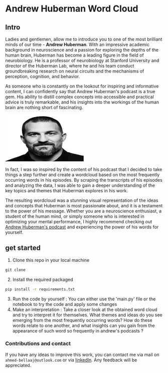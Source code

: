 # Andrew Huberman Word Cloud
## Intro
Ladies and gentlemen, allow me to introduce you to one of the most brilliant minds of our time - **Andrew Huberman**. With an impressive academic background in neuroscience and a passion for exploring the depths of the human brain, Huberman has become a leading figure in the field of neurobiology. He is a professor of neurobiology at Stanford University and director of the Huberman Lab, where he and his team conduct groundbreaking research on neural circuits and the mechanisms of perception, cognition, and behavior. 

As someone who is constantly on the lookout for inspiring and informative content, I can confidently say that Andrew Huberman's podcast is a true gem. His ability to distill complex concepts into accessible and practical advice is truly remarkable, and his insights into the workings of the human brain are nothing short of fascinating.

<img src="andrewhuberman.png" alt="Alternative text" width="250" height="150" />

In fact, I was so inspired by the content of his podcast that I decided to take things a step further and create a wordcloud based on the most frequently occurring words in his episodes. By scraping the transcripts of his episodes and analyzing the data, I was able to gain a deeper understanding of the key topics and themes that Huberman explores in his work.

The resulting wordcloud was a stunning visual representation of the ideas and concepts that Huberman is most passionate about, and it is a testament to the power of his message. Whether you are a neuroscience enthusiast, a student of the human mind, or simply someone who is interested in optimizing your mental performance, I highly recommend checking out <a href="https://hubermanlab.com/">Andrew Huberman's podcast</a> and experiencing the power of his words for yourself. 

## get started
1. Clone this repo in your local machine
```cmd
git clone
```
2. Install the required packaged
```cmd
pip install -r requirements.txt
```
3. Run the code by yourself : You can either use the 'main.py' file or the notebook to try the code and apply some changes
4. Make an interpretation : Take a closer look at the obtained word cloud and try to interpret it for themselves. What themes and ideas do you see emerging from the most frequently occurring words? How do these words relate to one another, and what insights can you gain from the appearance of such word so frequently in andrew's podcasts ?

### Contributions and contact
If you have any ideas to improve this work, you can contact me via mail on ```ahmed-bellaaj@outlook.com``` or via [linkedIn](https://www.linkedin.com/in/ahmed-bellaaj/).
Any feedback will be appreciated.